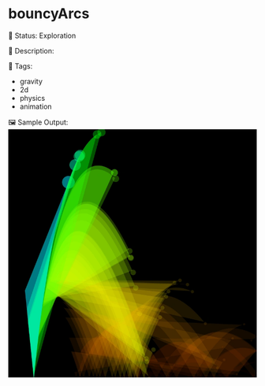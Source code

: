 # bouncyArcs

🧪 Status: Exploration

📎 Description:  

🎨 Tags: 
- gravity
- 2d
- physics
- animation

🖼️ Sample Output:  <img src="0314.webp" alt="bouncyArcs sample output" width="800" />
